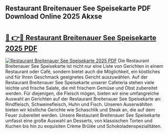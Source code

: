 ## Restaurant Breitenauer See Speisekarte PDF Download Online 2025 Akxse

# <h2><a href="http://gc8vdw3.nevu.top/?p=Restaurant+Breitenauer+See+Speisekarte">🔗 👉🔴 Restaurant Breitenauer See Speisekarte 2025 PDF</a></h2>

[![Restaurant Breitenauer See Speisekarte 2025 PDF](https://i.imgur.com/dBaPXMq.png)](http://gc8vdw3.nevu.top/?p=Restaurant+Breitenauer+See+Speisekarte)
Die Restaurant Breitenauer See Speisekarte ist nicht nur eine Liste von Gerichten in einem Restaurant oder Café, sondern bietet auch die Möglichkeit, ein köstliches und für Ihren Geschmack geeignetes Gericht auszuwählen. Auf der Restaurant Breitenauer See Speisekarte unserer Cafeteria stehen viele leichte und frische Salate, die mit frischem Gemüse und Obst zubereitet werden. Für diejenigen, die Fleisch mögen, bieten wir eine umfangreiche Auswahl an Gerichten auf der Restaurant Breitenauer See Speisekarte an: Rindfleisch, Schweinefleisch, Huhn und Fisch. Unseren Auserwählten bieten wir köstliche Gerichte wie Schaschlik und Steak an, die auf dem Feuer zubereitet werden. Unsere Restaurant Breitenauer See Speisekarte umfasst eine große Auswahl an Desserts, von klassischen Torten und Kuchen bis hin zu exquisiten Crème Brûlée und Schokoladenspezialitäten.

